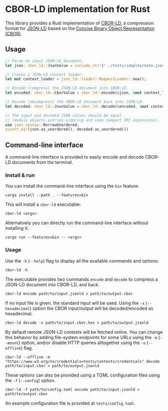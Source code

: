 # CBOR-LD implementation for Rust

<!-- cargo-rdme start -->

This library provides a Rust implementation of [CBOR-LD], a compression
format for [JSON-LD] based on the [Concise Binary Object Representation
(CBOR)][CBOR].

[CBOR-LD]: <https://json-ld.github.io/cbor-ld-spec/>
[JSON-LD]: <https://www.w3.org/TR/json-ld/>
[CBOR]: <https://www.rfc-editor.org/rfc/rfc8949.html>

## Usage

```rust
// Parse an input JSON-LD document.
let json: cbor_ld::JsonValue = include_str!("../tests/samples/note.jsonld").parse().unwrap();

// Create a JSON-LD context loader.
let mut context_loader = json_ld::loader::ReqwestLoader::new();

// Encode (compress) the JSON-LD document into CBOR-LD.
let encoded: cbor_ld::CborValue = cbor_ld::encode(&json, &mut context_loader).await.unwrap();

// Decode (decompress) the CBOR-LD document back into JSON-LD.
let decoded: cbor_ld::JsonValue = cbor_ld::decode(&encoded, &mut context_loader).await.unwrap();

// The input and decoded JSON values should be equal
// (modulo objects entries ordering and some compact IRI expansions).
use json_syntax::BorrowUnordered;
assert_eq!(json.as_unordered(), decoded.as_unordered())
```

## Command-line interface

A command-line interface is provided to easily encode and decode CBOR-LD
documents from the terminal.

### Install & run

You can install the command-line interface using the `bin` feature:
```console
cargo install --path . --features=bin
```

This will install a `cbor-ld` executable:
```console
cbor-ld <args>
```

Alternatively you can directly run the command-line interface without
installing it:
```console
cargo run --features=bin -- <args>
```

### Usage

Use the `-h` (`--help`) flag to display all the available commands and
options:
```console
cbor-ld -h
```

The executable provides two commands `encode` and `decode` to compress a
JSON-LD document into CBOR-LD, and back.
```console
cbor-ld encode path/to/input.jsonld > path/to/output.cbor
```

If no input file is given, the standard input will be used.
Using the `-x` (`--hexadecimal`) option the CBOR input/output will be
decoded/encoded as hexadecimal.
```console
cbor-ld decode -x path/to/input.cbor.hex > path/to/output.jsonld
```

By default remote JSON-LD contexts will be fetched online. You can change
this behavior by adding file-system endpoints for some URLs using the
`-m` (`--mount`) option, and/or disable HTTP queries alltogether using the
`-o` (`--offline`) flag.
```console
cbor-ld --offline -m "https://www.w3.org/ns/credentials=tests/contexts/credentials" decode path/to/input.cbor > path/to/output.jsonld
```

These options can also be provided using a TOML configuration files using
the `-f` (`--config`) option.
```console
cbor-ld -f path/to/config.toml encode path/to/input.jsonld > path/to/output.cbor
```

An example configuration file is provided at `tests/config.toml`.

<!-- cargo-rdme end -->
